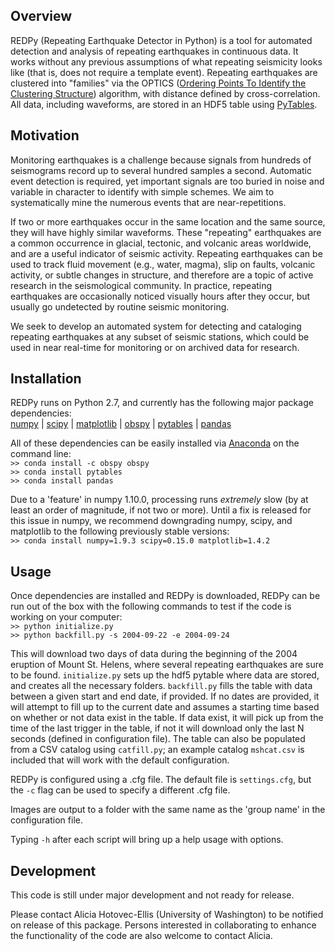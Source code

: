 ## Overview
REDPy (Repeating Earthquake Detector in Python) is a tool for automated detection and analysis of repeating earthquakes in continuous data. It works without any previous assumptions of what repeating seismicity looks like (that is, does not require a template event). Repeating earthquakes are clustered into "families" via the OPTICS ([Ordering Points To Identify the Clustering Structure](https://en.wikipedia.org/wiki/OPTICS_algorithm)) algorithm, with distance defined by cross-correlation. All data, including waveforms, are stored in an HDF5 table using [PyTables](http://www.pytables.org/).

## Motivation
Monitoring earthquakes is a challenge because signals from hundreds of seismograms record up to several hundred samples a second. Automatic event detection is required, yet important signals are too buried in noise and variable in character to identify with simple schemes. We aim to systematically mine the numerous events that are near-repetitions.

If two or more earthquakes occur in the same location and the same source, they will have highly similar waveforms. These "repeating" earthquakes are a common occurrence in glacial, tectonic, and volcanic areas worldwide, and are a useful indicator of seismic activity. Repeating earthquakes can be used to track fluid movement (e.g., water, magma), slip on faults, volcanic activity, or subtle changes in structure, and therefore are a topic of active research in the seismological community. In practice, repeating earthquakes are occasionally noticed visually hours after they occur, but usually go undetected by routine seismic monitoring.

We seek to develop an automated system for detecting and cataloging repeating earthquakes at any subset of seismic stations, which could be used in near real-time for monitoring or on archived data for research. 

## Installation
REDPy runs on Python 2.7, and currently has the following major package dependencies:  
[numpy](http://www.numpy.org/) | [scipy](http://www.scipy.org/) | [matplotlib](http://www.matplotlib.org/) | [obspy](http://www.obspy.org/) | [pytables](http://www.pytables.org/) | [pandas](http://pandas.pydata.org/)

All of these dependencies can be easily installed via [Anaconda](https://www.continuum.io/) on the command line:  
`>> conda install -c obspy obspy`  
`>> conda install pytables`  
`>> conda install pandas`

Due to a 'feature' in numpy 1.10.0, processing runs _extremely_ slow (by at least an order of magnitude, if not two or more). Until a fix is released for this issue in numpy, we recommend downgrading numpy, scipy, and matplotlib to the following previously stable versions:  
`>> conda install numpy=1.9.3 scipy=0.15.0 matplotlib=1.4.2`

## Usage
Once dependencies are installed and REDPy is downloaded, REDPy can be run out of the box with the following commands to test if the code is working on your computer:  
`>> python initialize.py`  
`>> python backfill.py -s 2004-09-22 -e 2004-09-24`

This will download two days of data during the beginning of the 2004 eruption of Mount St. Helens, where several repeating earthquakes are sure to be found. `initialize.py` sets up the hdf5 pytable where data are stored, and creates all the necessary folders. `backfill.py` fills the table with data between a given start and end date, if provided. If no dates are provided, it will attempt to fill up to the current date and assumes a starting time based on whether or not data exist in the table. If data exist, it will pick up from the time of the last trigger in the table, if not it will download only the last N seconds (defined in configuration file). The table can also be populated from a CSV catalog using `catfill.py`; an example catalog `mshcat.csv` is included that will work with the default configuration.

REDPy is configured using a .cfg file. The default file is `settings.cfg`, but the `-c` flag can be used to specify a different .cfg file.

Images are output to a folder with the same name as the 'group name' in the configuration file.

Typing `-h` after each script will bring up a help usage with options.


## Development
This code is still under major development and not ready for release.

Please contact Alicia Hotovec-Ellis (University of Washington) to be notified on release of this package. Persons interested in collaborating to enhance the functionality of the code are also welcome to contact Alicia.
